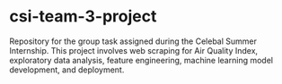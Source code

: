 # csi-team-3-project
Repository for the group task assigned during the Celebal Summer Internship. This project involves web scraping for Air Quality Index, exploratory data analysis, feature engineering, machine learning model development, and deployment.
